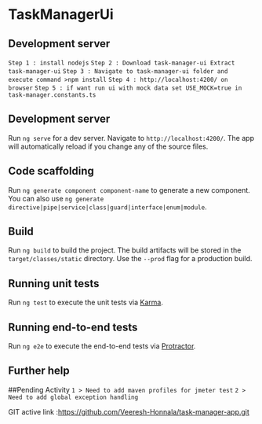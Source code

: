 # TaskManagerUi


## Development server

`Step 1 : install nodejs`
`Step 2 : Download task-manager-ui Extract task-manager-ui`
`Step 3 : Navigate to task-manager-ui folder and execute command >npm install`
`Step 4 : http://localhost:4200/ on browser`
`Step 5 : if want run ui with mock data set USE_MOCK=true in task-manager.constants.ts`


## Development server

Run `ng serve` for a dev server. Navigate to `http://localhost:4200/`. The app will automatically reload if you change any of the source files.

## Code scaffolding

Run `ng generate component component-name` to generate a new component. You can also use `ng generate directive|pipe|service|class|guard|interface|enum|module`.

## Build

Run `ng build` to build the project. The build artifacts will be stored in the `target/classes/static` directory. Use the `--prod` flag for a production build.

## Running unit tests

Run `ng test` to execute the unit tests via [Karma](https://karma-runner.github.io).

## Running end-to-end tests

Run `ng e2e` to execute the end-to-end tests via [Protractor](http://www.protractortest.org/).

## Further help




##Pending Activity 
 `1 > Need to add maven profiles for jmeter test`
 `2 > Need to add global exception handling`

GIT active link :https://github.com/Veeresh-Honnala/task-manager-app.git
  
